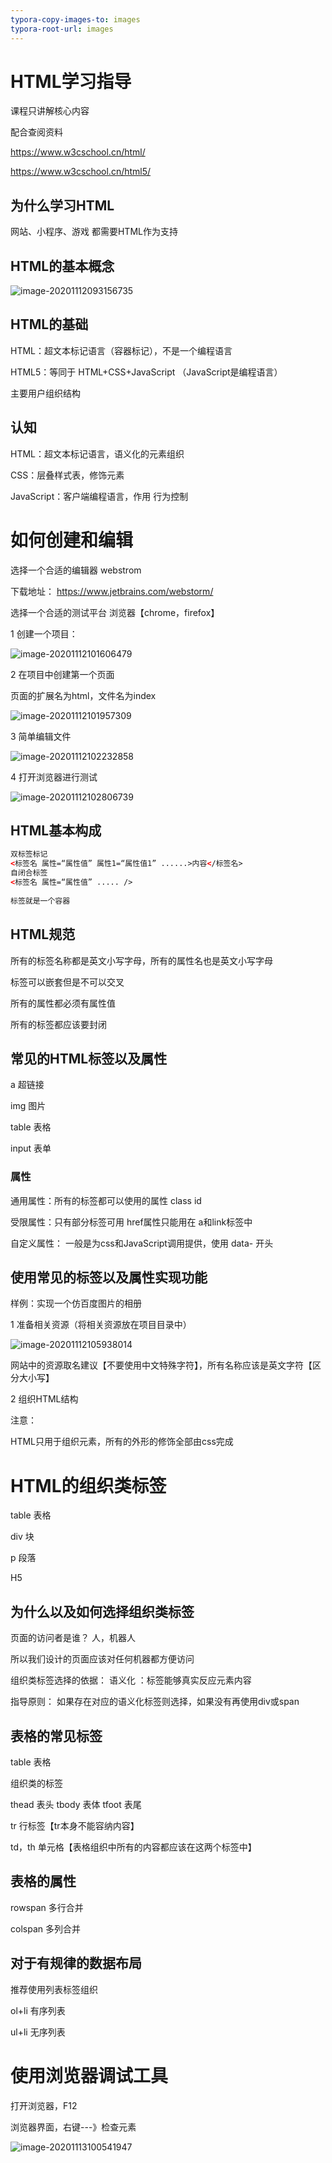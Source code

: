 ```yaml
---
typora-copy-images-to: images
typora-root-url: images
---
```


# HTML学习指导

课程只讲解核心内容

配合查阅资料    

https://www.w3cschool.cn/html/

https://www.w3cschool.cn/html5/



## 为什么学习HTML

网站、小程序、游戏  都需要HTML作为支持



## HTML的基本概念

![image-20201112093156735](/image-20201112093156735.png)

## HTML的基础

HTML：超文本标记语言（容器标记），不是一个编程语言

HTML5：等同于  HTML+CSS+JavaScript          （JavaScript是编程语言）

主要用户组织结构

## 认知

HTML：超文本标记语言，语义化的元素组织

CSS：层叠样式表，修饰元素

JavaScript：客户端编程语言，作用  行为控制





# 如何创建和编辑

选择一个合适的编辑器       webstrom   

下载地址：  https://www.jetbrains.com/webstorm/

选择一个合适的测试平台	浏览器【chrome，firefox】



1 创建一个项目：  

![image-20201112101606479](/image-20201112101606479.png)

2  在项目中创建第一个页面

页面的扩展名为html，文件名为index  

![image-20201112101957309](/image-20201112101957309.png)

3 简单编辑文件

![image-20201112102232858](/image-20201112102232858.png)

4  打开浏览器进行测试

![image-20201112102806739](/image-20201112102806739.png)

## HTML基本构成

```HTML
双标签标记
<标签名 属性=“属性值” 属性1=“属性值1” ......>内容</标签名>
自闭合标签
<标签名 属性=“属性值” ..... />     
     
标签就是一个容器
```



## HTML规范

所有的标签名称都是英文小写字母，所有的属性名也是英文小写字母

标签可以嵌套但是不可以交叉

所有的属性都必须有属性值

所有的标签都应该要封闭



## 常见的HTML标签以及属性

a	超链接

img	图片

table	表格

input	表单

### 属性

通用属性：所有的标签都可以使用的属性    class   id     

受限属性：只有部分标签可用         href属性只能用在   a和link标签中

自定义属性： 一般是为css和JavaScript调用提供，使用  data-  开头



## 使用常见的标签以及属性实现功能

样例：实现一个仿百度图片的相册

1	准备相关资源（将相关资源放在项目目录中）

![image-20201112105938014](/image-20201112105938014.png)

网站中的资源取名建议【不要使用中文特殊字符】，所有名称应该是英文字符【区分大小写】

2  组织HTML结构





注意：

HTML只用于组织元素，所有的外形的修饰全部由css完成





# HTML的组织类标签

table    表格

div		块

p		段落

H5	



## 为什么以及如何选择组织类标签

页面的访问者是谁？  人，机器人

所以我们设计的页面应该对任何机器都方便访问

组织类标签选择的依据：   语义化   ：标签能够真实反应元素内容

指导原则： 如果存在对应的语义化标签则选择，如果没有再使用div或span



## 表格的常见标签

table	表格

组织类的标签

thead       表头      tbody    表体    tfoot     表尾

tr	行标签【tr本身不能容纳内容】

td，th		单元格【表格组织中所有的内容都应该在这两个标签中】

## 表格的属性

rowspan	多行合并

colspan	多列合并



## 对于有规律的数据布局

推荐使用列表标签组织

ol+li	有序列表

ul+li	无序列表



# 使用浏览器调试工具

打开浏览器，F12

浏览器界面，右键---》检查元素

![image-20201113100541947](/image-20201113100541947.png)



